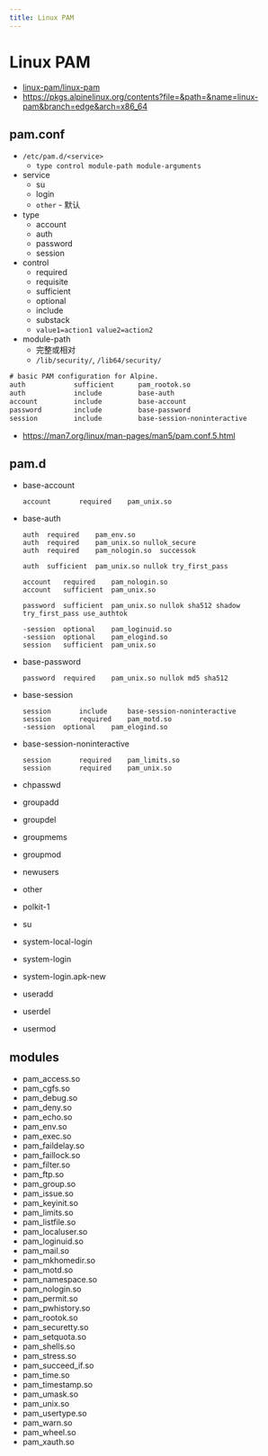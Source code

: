 ```yaml
---
title: Linux PAM
---
```


# Linux PAM

- [linux-pam/linux-pam](https://github.com/linux-pam/linux-pam)
- https://pkgs.alpinelinux.org/contents?file=&path=&name=linux-pam&branch=edge&arch=x86_64

## pam.conf

- `/etc/pam.d/<service>`
  - `type control module-path module-arguments`
- service
  - su
  - login
  - `other` - 默认
- type
  - account
  - auth
  - password
  - session
- control
  - required
  - requisite
  - sufficient
  - optional
  - include
  - substack
  - `value1=action1 value2=action2`
- module-path
  - 完整或相对
  - `/lib/security/`, `/lib64/security/`

```txt title="/etc/pam.d/su"
# basic PAM configuration for Alpine.
auth            sufficient      pam_rootok.so
auth            include         base-auth
account         include         base-account
password        include         base-password
session         include         base-session-noninteractive
```

- https://man7.org/linux/man-pages/man5/pam.conf.5.html

## pam.d

- base-account
  ```
  account		required	pam_unix.so
  ```
- base-auth

  ```
  auth	required	pam_env.so
  auth	required	pam_unix.so	nullok_secure
  auth	required	pam_nologin.so	successok

  auth	sufficient	pam_unix.so	nullok try_first_pass

  account	required	pam_nologin.so
  account	sufficient	pam_unix.so

  password	sufficient	pam_unix.so	nullok sha512 shadow try_first_pass use_authtok

  -session	optional	pam_loginuid.so
  -session	optional	pam_elogind.so
  session	sufficient	pam_unix.so
  ```

- base-password
  ```
  password	required	pam_unix.so	nullok md5 sha512
  ```
- base-session
  ```
  session		include		base-session-noninteractive
  session		required	pam_motd.so
  -session	optional	pam_elogind.so
  ```
- base-session-noninteractive
  ```
  session		required	pam_limits.so
  session		required	pam_unix.so
  ```
- chpasswd
- groupadd
- groupdel
- groupmems
- groupmod
- newusers
- other
- polkit-1
- su
- system-local-login
- system-login
- system-login.apk-new
- useradd
- userdel
- usermod

## modules

- pam_access.so
- pam_cgfs.so
- pam_debug.so
- pam_deny.so
- pam_echo.so
- pam_env.so
- pam_exec.so
- pam_faildelay.so
- pam_faillock.so
- pam_filter.so
- pam_ftp.so
- pam_group.so
- pam_issue.so
- pam_keyinit.so
- pam_limits.so
- pam_listfile.so
- pam_localuser.so
- pam_loginuid.so
- pam_mail.so
- pam_mkhomedir.so
- pam_motd.so
- pam_namespace.so
- pam_nologin.so
- pam_permit.so
- pam_pwhistory.so
- pam_rootok.so
- pam_securetty.so
- pam_setquota.so
- pam_shells.so
- pam_stress.so
- pam_succeed_if.so
- pam_time.so
- pam_timestamp.so
- pam_umask.so
- pam_unix.so
- pam_usertype.so
- pam_warn.so
- pam_wheel.so
- pam_xauth.so
